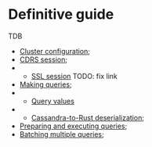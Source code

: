 # Definitive guide

TDB

- [Cluster configuration](./cluster-configuration.md);
- [CDRS session](./cdrs-session.md);
- - [SSL session](./cdrs-session.md) TODO: fix link
- [Making queries](./making-query.md);
- - [Query values](./query-values.md)
- - [Cassandra-to-Rust deserialization](./deserialization.md);
- [Preparing and executing queries](./preparing-and-executing-queries.md);
- [Batching multiple queries](./batching-multiple-queries.md);
